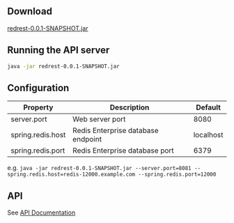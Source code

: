 ## Download

[redrest-0.0.1-SNAPSHOT.jar](redrest-0.0.1-SNAPSHOT.jar)

## Running the API server

```sh
java -jar redrest-0.0.1-SNAPSHOT.jar
```

## Configuration

| Property      | Description           | Default  |
| ------------- |-----------------------| -----|
| server.port | Web server port | 8080 |
| spring.redis.host | Redis Enterprise database endpoint | localhost |
| spring.redis.port | Redis Enterprise database port | 6379 |

e.g. `java -jar redrest-0.0.1-SNAPSHOT.jar --server.port=8081 --spring.redis.host=redis-12000.example.com --spring.redis.port=12000`

## API

See [API Documentation](api/)
